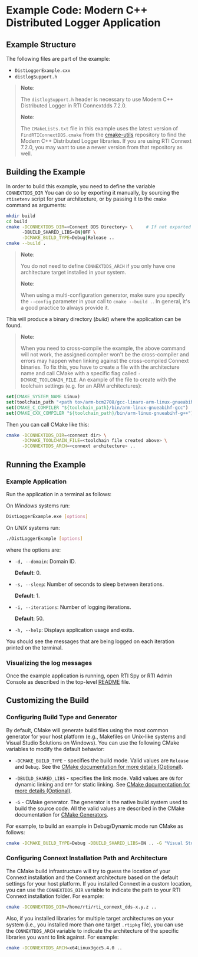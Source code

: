 # Example Code: Modern C++ Distributed Logger Application

## Example Structure

The following files are part of the example:

- `DistLoggerExample.cxx`
- `distlogSupport.h`

> **Note**:
>
> The `distlogSupport.h` header is necessary to use Modern C++ Distributed
> Logger in RTI Connextdds 7.2.0.
>
> **Note**:
>
> The `CMakeLists.txt` file in this example uses the latest version
> of `FindRTIConnextDDS.cmake` from the
> [cmake-utils](https://github.com/rticommunity/rticonnextdds-cmake-utils)
> repository to find the Modern C++ Distributed Logger libraries.
> If you are using RTI Connext 7.2.0, you may want to use a newer version from
> that repository as well.

## Building the Example

In order to build this example, you need to define the variable `CONNEXTDDS_DIR`
You can do so by exporting it manually, by sourcing the `rtisetenv` script for
your architecture, or by passing it to the `cmake` command as arguments:

```sh
mkdir build
cd build
cmake -DCONNEXTDDS_DIR=<Connext DDS Directory> \     # If not exported
      -DBUILD_SHARED_LIBS=ON|OFF \
      -DCMAKE_BUILD_TYPE=Debug|Release ..
cmake --build .
```

> **Note**:
>
> You do not need to define `CONNEXTDDS_ARCH` if you only have one architecture
> target installed in your system.
>
> **Note**:
>
> When using a multi-configuration generator, make sure you specify
> the `--config` parameter in your call to `cmake --build .`. In general,
> it's a good practice to always provide it.

This will produce a binary directory (*build*) where the application
can be found.

> **Note:**
>
> When you need to cross-compile the example, the above
> command will not work, the assigned compiler won't be the cross-compiler and
> errors may happen when linking against the cross-compiled Connext binaries. To
> fix this, you have to create a file with the architecture name and call CMake
> with a specific flag called `-DCMAKE_TOOLCHAIN_FILE`. An example of the file to
> create with the toolchain settings (e.g. for an ARM architectures):

```cmake
set(CMAKE_SYSTEM_NAME Linux)
set(toolchain_path "<path to>/arm-bcm2708/gcc-linaro-arm-linux-gnueabihf-raspbian")
set(CMAKE_C_COMPILER "${toolchain_path}/bin/arm-linux-gnueabihf-gcc")
set(CMAKE_CXX_COMPILER "${toolchain_path}/bin/arm-linux-gnueabihf-g++")
```

Then you can call CMake like this:

```sh
cmake -DCONNEXTDDS_DIR=<connext dir> \
      -DCMAKE_TOOLCHAIN_FILE=<toolchain file created above> \
      -DCONNEXTDDS_ARCH=<connext architecture> ..
```

## Running the Example

### Example Application

Run the application in a terminal as follows:

On *Windows* systems run:

```sh
DistLoggerExample.exe [options]
```

On *UNIX* systems run:

```sh
./DistLoggerExample [options]
```

where the options are:

-   `-d, --domain`: Domain ID.

    **Default**: 0.

-   `-s, --sleep`: Number of seconds to sleep between iterations.

    **Default**: 1.

-   `-i, --iterations`: Number of logging iterations.

    **Default**: 50.

-   `-h, --help`: Displays application usage and exits.

You should see the messages that are being logged on each iteration printed
on the terminal.

### Visualizing the log messages

Once the example application is running, open RTI Spy or
RTI Admin Console as described in the top-level [README](../../README.md) file.

## Customizing the Build

### Configuring Build Type and Generator

By default, CMake will generate build files using the most common generator for
your host platform (e.g., Makefiles on Unix-like systems and Visual Studio
Solutions on Windows). You can use the following CMake variables to modify the
default behavior:

-   `-DCMAKE_BUILD_TYPE` - specifies the build mode. Valid values are `Release`
    and `Debug`. See the [CMake documentation for more details
    (Optional)](https://cmake.org/cmake/help/latest/variable/CMAKE_BUILD_TYPE.html).

-   `-DBUILD_SHARED_LIBS` - specifies the link mode. Valid values are `ON` for
    dynamic linking and `OFF` for static linking. See [CMake documentation for
    more details
    (Optional)](https://cmake.org/cmake/help/latest/variable/BUILD_SHARED_LIBS.html).

-   `-G` - CMake generator. The generator is the native build system used to
    build the source code. All the valid values are described in the CMake
    documentation for [CMake
    Generators](https://cmake.org/cmake/help/latest/manual/cmake-generators.7.html).

For example, to build an example in Debug/Dynamic mode run CMake as follows:

```sh
cmake -DCMAKE_BUILD_TYPE=Debug -DBUILD_SHARED_LIBS=ON .. -G "Visual Studio 15 2017" -A x64
```

### Configuring Connext Installation Path and Architecture

The CMake build infrastructure will try to guess the location of your Connext
installation and the Connext architecture based on the default settings
for your host platform. If you installed Connext in a custom location, you
can use the `CONNEXTDDS_DIR` variable to indicate the path to your RTI Connext
installation folder. For example:

```sh
cmake -DCONNEXTDDS_DIR=/home/rti/rti_connext_dds-x.y.z ..
```

Also, if you installed libraries for multiple target architectures on your system
(i.e., you installed more than one target `.rtipkg` file), you can use the
`CONNEXTDDS_ARCH` variable to indicate the architecture of the specific libraries
you want to link against. For example:

```sh
cmake -DCONNEXTDDS_ARCH=x64Linux3gcc5.4.0 ..
```
